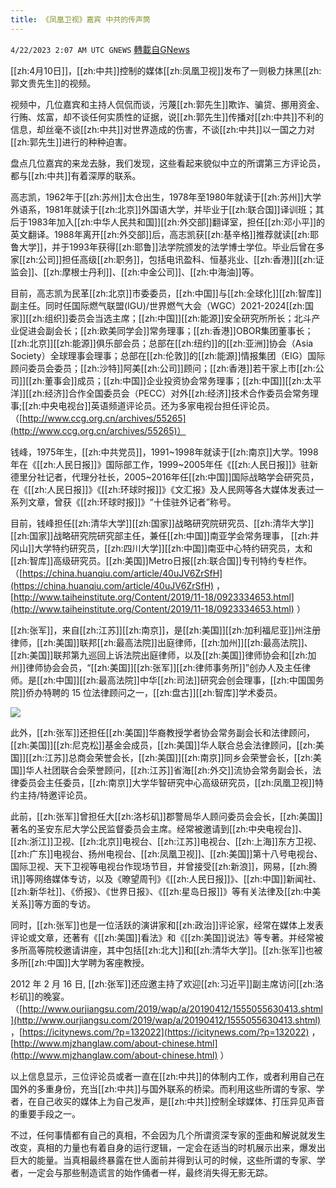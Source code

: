 ```yaml
---
title: 《凤凰卫视》嘉宾 中共的传声筒
---
```

`4/22/2023 2:07 AM UTC GNEWS` [轉載自GNews](https://gnews.org/articles/1245793)

[[zh:4月10日]]，[[zh:中共]]控制的媒体[[zh:凤凰卫视]]发布了一则极力抹黑[[zh:郭文贵先生]]的视频。

视频中，几位嘉宾和主持人侃侃而谈，污蔑[[zh:郭先生]]欺诈、骗贷、挪用资金、行贿、炫富，却不谈任何实质性的证据，说[[zh:郭先生]]传播对[[zh:中共]]不利的信息，却丝毫不谈[[zh:中共]]对世界造成的伤害，不谈[[zh:中共]]以一国之力对[[zh:郭先生]]进行的种种迫害。

盘点几位嘉宾的来龙去脉，我们发现，这些看起来貌似中立的所谓第三方评论员，都与[[zh:中共]]有着深厚的联系。

高志凯，1962年于[[zh:苏州]]太仓出生，1978年至1980年就读于[[zh:苏州]]大学外语系，1981年就读于[[zh:北京]]外国语大学，并毕业于[[zh:联合国]]译训班；其后于1983年加入[[zh:中华人民共和国]][[zh:外交部]]翻译室，担任[[zh:邓小平]]的英文翻译。1988年离开[[zh:外交部]]后，高志凯获[[zh:基辛格]]推荐就读[[zh:耶鲁大学]]，并于1993年获得[[zh:耶鲁]]法学院颁发的法学博士学位。毕业后曾在多家[[zh:公司]]担任高级[[zh:职务]]，包括电讯盈科、恒基兆业、[[zh:香港]][[zh:证监会]]、[[zh:摩根士丹利]]、[[zh:中金公司]]、[[zh:中海油]]等。

目前，高志凯为民革[[zh:北京]]市委委员，[[zh:中国]]与[[zh:全球化]][[zh:智库]]副主任。同时任国际燃气联盟(IGU)/世界燃气大会（WGC）2021-2024[[zh:国家]][[zh:组织]]委员会当选主席；[[zh:中国]][[zh:能源]]安全研究所所长；北斗产业促进会副会长；[[zh:欧美同学会]]常务理事；[[zh:香港]]OBOR集团董事长；[[zh:北京]][[zh:能源]]俱乐部会员；总部在[[zh:纽约]]的[[zh:亚洲]]协会（Asia Society）全球理事会理事；总部在[[zh:伦敦]]的[[zh:能源]]情报集团（EIG）国际顾问委员会委员；[[zh:沙特]]阿美[[zh:公司]]顾问；[[zh:香港]]若干家上市[[zh:公司]][[zh:董事会]]成员；[[zh:中国]]企业投资协会常务理事；[[zh:中国]][[zh:太平洋]][[zh:经济]]合作全国委员会（PECC）对外[[zh:经济]]技术合作委员会常务理事;[[zh:中央电视台]]英语频道评论员。还为多家电视台担任评论员。（[http://www.ccg.org.cn/archives/55265](http://www.ccg.org.cn/archives/55265)）

钱峰，1975年生，[[zh:中共党员]]，1991~1998年就读于[[zh:南京]]大学。1998年在《[[zh:人民日报]]》国际部工作，1999~2005年任《[[zh:人民日报]]》驻新德里分社记者，代理分社长，2005~2016年任[[zh:中国]]国际战略学会研究员，在《[[zh:人民日报]]》《[[zh:环球时报]]》《文汇报》及人民网等各大媒体发表过一系列文章，曾获《[[zh:环球时报]]》“十佳驻外记者”称号。

目前，钱峰担任[[zh:清华大学]][[zh:国家]]战略研究院研究员、[[zh:清华大学]][[zh:国家]]战略研究院研究部主任，兼任[[zh:中国]]南亚学会常务理事， [[zh:井冈山]]大学特约研究员，[[zh:四川大学]][[zh:中国]]南亚中心特约研究员，太和[[zh:智库]]高级研究员。[[zh:美国]]Metro日报[[zh:联合国]]专刊特约专栏作。（[https://china.huanqiu.com/article/40uJV6ZrSfH](https://china.huanqiu.com/article/40uJV6ZrSfH) ，[http://www.taiheinstitute.org/Content/2019/11-18/0923334653.html](http://www.taiheinstitute.org/Content/2019/11-18/0923334653.html) ）

[[zh:张军]]，来自[[zh:江苏]][[zh:南京]]，是[[zh:美国]][[zh:加利福尼亚]]州注册律师，[[zh:美国]]联邦[[zh:最高法院]]出庭律师，[[zh:加州]][[zh:最高法院]]、[[zh:美国]]联邦第九巡回上诉法院出庭律师，以及[[zh:美国]]律师协会和[[zh:加州]]律师协会会员，“[[zh:美国]][[zh:张军]][[zh:律师事务所]]”创办人及主任律师。是[[zh:中国]][[zh:最高法院]]中华[[zh:司法]]研究会创会理事，[[zh:中国国务院]]侨办特聘的 15 位法律顾问之一，[[zh:盘古]][[zh:智库]]学术委员。

![](https://i.imgur.com/bW4ABr6.png)

此外，[[zh:张军]]还担任[[zh:美国]]华裔教授学者协会常务副会长和法律顾问，[[zh:美国]][[zh:尼克松]]基金会成员，[[zh:美国]]华人联合总会法律顾问，[[zh:美国]][[zh:江苏]]总商会荣誉会长，[[zh:美国]][[zh:南京]]同乡会荣誉会长，[[zh:美国]]华人社团联合会荣誉顾问，[[zh:江苏]]省海[[zh:外交]]流协会常务副会长，法律委员会主任委员，[[zh:南京]]大学华智研究中心高级研究员，[[zh:凤凰卫视]]特约主持/特邀评论员。

此前，[[zh:张军]]曾担任大[[zh:洛杉矶]]郡警局华人顾问委员会会长，[[zh:美国]]著名的圣安东尼大学公民监督委员会主席。经常被邀请到[[zh:中央电视台]]、[[zh:浙江]]卫视、[[zh:北京]]电视台、[[zh:江苏]]电视台、[[zh:上海]]东方卫视、[[zh:广东]]电视台、扬州电视台、[[zh:凤凰卫视]]、[[zh:美国]]第十八号电视台、国际卫视、天下卫视等电视台作现场节目，并曾接受[[zh:新浪]]，网易，[[zh:腾讯]]等网络媒体专访，以及《暸望周刊》《[[zh:人民日报]]》、[[zh:中国]]新闻社、[[zh:新华社]]、《侨报》、《世界日报》、《[[zh:星岛日报]]》等有关法律及[[zh:中美关系]]等方面的专访。

同时，[[zh:张军]]也是一位活跃的演讲家和[[zh:政治]]评论家，经常在媒体上发表评论或文章，还著有《[[zh:美国]]看法》和《[[zh:美国]]说法》等专著。并经常被多所高等院校邀请讲座，其中包括[[zh:北大]]和[[zh:清华大学]]。[[zh:张军]]也被多所[[zh:中国]]大学聘为客座教授。

2012 年 2 月 16 日, [[zh:张军]]还应邀主持了欢迎[[zh:习近平]]副主席访问[[zh:洛杉矶]]的晚宴。（[http://www.ourjiangsu.com/2019/wap/a/20190412/1555055630413.shtml](http://www.ourjiangsu.com/2019/wap/a/20190412/1555055630413.shtml) ，[https://icitynews.com/?p=132022](https://icitynews.com/?p=132022) ，[http://www.mjzhanglaw.com/about-chinese.html](http://www.mjzhanglaw.com/about-chinese.html) ）

以上信息显示，三位评论员或者一直在[[zh:中共]]的体制内工作，或者利用自己在国外的多重身份，充当[[zh:中共]]与国外联系的桥梁。而利用这些所谓的专家、学者，在自己收买的媒体上为自己发声，是[[zh:中共]]控制全球媒体、打压异见声音的重要手段之一。

不过，任何事情都有自己的真相，不会因为几个所谓资深专家的歪曲和解说就发生改变，真相的力量也有着自身的运行逻辑，一定会在适当的时机展示出来，爆发出巨大的能量。当真相最终暴露在世人面前并得到认可的时候，这些所谓的专家、学者，一定会与那些制造谎言的始作俑者一样，最终消失得无影无踪。
